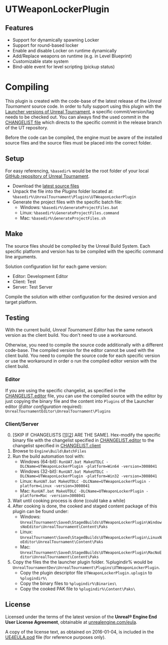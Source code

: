 ﻿UTWeaponLockerPlugin
==========

## Features

- Support for dynamically spawning Locker
- Support for round-based locker
- Enable and disable Locker on runtime dynamically
- Add/Replace weapons on runtime (e.g. in Level Blueprint)
- Customizable state system
- Bind-able event for level scripting (pickup status)

# Compiling

This plugin is created with the code-base of the latest release of the _Unreal Tournament_ source code. In order to fully support using this plugin with the [Launcher versions of Unreal Tournament](https://www.unrealtournament.com/download), a specific commit/version/tag needs to be checked out. You can always find the used commit in the [CHANGELIST file](CHANGELIST.editor) which directs to the specific commit in the release branch of the UT repository.

Before the code can be compiled, the engine must be aware of the installed source files and the source files must be placed into the correct folder.

## Setup

For easy referencing, `%basedir%` would be the root folder of your local [GitHub repository of Unreal Tournament](https://github.com/EpicGames/UnrealTournament).

- Download the [latest source files](/../../archive/master.zip)
- Unpack the file into the *Plugins* folder located at:  
  `%basedir%\UnrealTournament\Plugins\UTWeaponLockerPlugin`
- Generate the project files with the specific batch file:  
  - Windows: `%basedir%\GenerateProjectFiles.bat`
  - Linux: `%basedir%\GenerateProjectFiles.command`
  - Mac: `%basedir%\GenerateProjectFiles.sh`

## Make

The source files should be compiled by the Unreal Build System. Each specific platform and version has to be compiled with the specific command line arguments.

Solution configuration list for each game version:
- Editor: Development Editor
- Client: Test
- Server: Test Server

Compile the solution with either configuration for the desired version and target platform.

## Testing


With the current build, _Unreal Tournament Editor_ has the same network version as the client build. You don't need to use a workaround.

Otherwise, you need to compile the source code additionally with a different code-base. The compiled version for the editor cannot be used with the client build. You need to compile the source code for each specific version or use the workaround in order o run the compiled editor version with the client build.

### Editor

If you are using the specific changelist, as specified in the [CHANGELIST.editor](CHANGELIST.editor) file, you can use the compiled source with the editor by just copying the binary file and the content into `Plugins` of the Launcher editor (_Editor configuration_ required): `UnrealTournamentEditor\UnrealTournament\Plugins`

### Client/Server  

0. \[SKIP IF CHANGELISTS [[1](CHANGELIST.editor)][[2](CHANGELIST.client)] ARE THE SAME\]. Hex-modify the specific binary file with the changelist specified in [CHANGELIST.editor](CHANGELIST.editor) to the changelist specified in [CHANGELIST.client](CHANGELIST.client)
0. Browse to `Engine\Build\BatchFiles`
0. Run the build automation tool with:  
     - Windows (64-bit): `RunUAT.bat MakeUTDLC -DLCName=UTWeaponLockerPlugin -platform=Win64 -version=3008041`
     - Windows (32-bit): `RunUAT.bat MakeUTDLC -DLCName=UTWeaponLockerPlugin -platform=Win32 -version=3008041`
     - Linux: `RunUAT.bat MakeUTDLC -DLCName=UTWeaponLockerPlugin -platform=Linux -version=3008041`
     - Mac: `RunUAT.bat MakeUTDLC -DLCName=UTWeaponLockerPlugin -platform=Mac -version=3008041`
0. Wait until cooking process is done (could take a while)
0. After cooking is done, the cooked and staged content package of this plugin can be found under:
   - Windows: `UnrealTournament\Saved\StagedBuilds\UTWeaponLockerPlugin\WindowsNoEditor\UnrealTournament\Content\Paks`
   - Linux: `UnrealTournament\Saved\StagedBuilds\UTWeaponLockerPlugin\LinuxNoEditor\UnrealTournament\Content\Paks`
   - Mac: `UnrealTournament\Saved\StagedBuilds\UTWeaponLockerPlugin\MacNoEditor\UnrealTournament\Content\Paks`
0. Copy the files the the launcher plugin folder. %plugindir% would be `UnrealTournamentDev\UnrealTournament\Plugins\UTWeaponLockerPlugin`.
   - Copy the plugin descriptor file `UTWeaponLockerPlugin.uplugin` to `%plugindir%\`
   - Copy the binary files to `%plugindir%\Binaries\`
   - Copy the cooked PAK file to `%plugindir%\Content\Paks\`

## License

Licensed under the terms of the latest version of the **Unreal® Engine End User License Agreement**, obtainable at [unrealengine.com/eula](//unrealengine.com/eula).

A copy of the license text, as obtained on 2016-01-04, is included in the [UE4EULA.pod](UE4EULA.pod) file (for reference purposes only).
